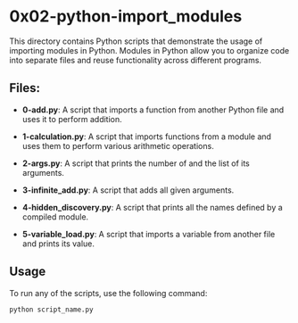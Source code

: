# 0x02-python-import_modules

This directory contains Python scripts that demonstrate the usage of importing modules in Python. Modules in Python allow you to organize code into separate files and reuse functionality across different programs.

## Files:

- **0-add.py**: A script that imports a function from another Python file and uses it to perform addition.

- **1-calculation.py**: A script that imports functions from a module and uses them to perform various arithmetic operations.

- **2-args.py**: A script that prints the number of and the list of its arguments.

- **3-infinite_add.py**: A script that adds all given arguments.

- **4-hidden_discovery.py**: A script that prints all the names defined by a compiled module.

- **5-variable_load.py**: A script that imports a variable from another file and prints its value.

## Usage

To run any of the scripts, use the following command:

```bash
python script_name.py
